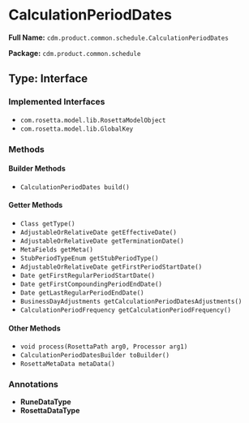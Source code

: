 # CalculationPeriodDates

**Full Name:** `cdm.product.common.schedule.CalculationPeriodDates`

**Package:** `cdm.product.common.schedule`

## Type: Interface

### Implemented Interfaces

- `com.rosetta.model.lib.RosettaModelObject`
- `com.rosetta.model.lib.GlobalKey`

### Methods

#### Builder Methods

- `CalculationPeriodDates build()`

#### Getter Methods

- `Class getType()`
- `AdjustableOrRelativeDate getEffectiveDate()`
- `AdjustableOrRelativeDate getTerminationDate()`
- `MetaFields getMeta()`
- `StubPeriodTypeEnum getStubPeriodType()`
- `AdjustableOrRelativeDate getFirstPeriodStartDate()`
- `Date getFirstRegularPeriodStartDate()`
- `Date getFirstCompoundingPeriodEndDate()`
- `Date getLastRegularPeriodEndDate()`
- `BusinessDayAdjustments getCalculationPeriodDatesAdjustments()`
- `CalculationPeriodFrequency getCalculationPeriodFrequency()`

#### Other Methods

- `void process(RosettaPath arg0, Processor arg1)`
- `CalculationPeriodDatesBuilder toBuilder()`
- `RosettaMetaData metaData()`

### Annotations

- **RuneDataType**
- **RosettaDataType**

